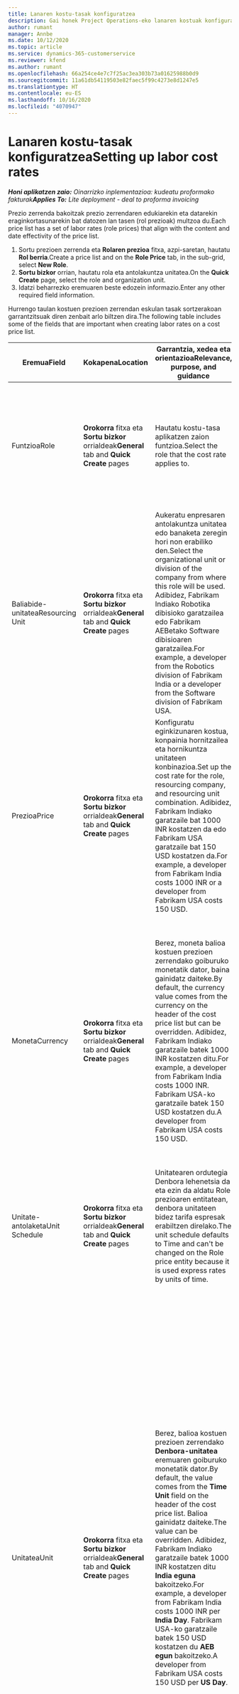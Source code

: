 ```yaml
---
title: Lanaren kostu-tasak konfiguratzea
description: Gai honek Project Operations-eko lanaren kostuak konfiguratzeari buruzko informazioa eskaintzen du.
author: rumant
manager: Annbe
ms.date: 10/12/2020
ms.topic: article
ms.service: dynamics-365-customerservice
ms.reviewer: kfend
ms.author: rumant
ms.openlocfilehash: 66a254ce4e7c7f25ac3ea303b73a01625988b0d9
ms.sourcegitcommit: 11a61db54119503e82faec5f99c4273e8d1247e5
ms.translationtype: HT
ms.contentlocale: eu-ES
ms.lasthandoff: 10/16/2020
ms.locfileid: "4070947"
---
```

# <a name="setting-up-labor-cost-rates"></a><span data-ttu-id="4856f-103">Lanaren kostu-tasak konfiguratzea</span><span class="sxs-lookup"><span data-stu-id="4856f-103">Setting up labor cost rates</span></span> 

<span data-ttu-id="4856f-104">_**Honi aplikatzen zaio:** Oinarrizko inplementazioa: kudeatu proformako fakturak_</span><span class="sxs-lookup"><span data-stu-id="4856f-104">_**Applies To:** Lite deployment - deal to proforma invoicing_</span></span>

<span data-ttu-id="4856f-105">Prezio zerrenda bakoitzak prezio zerrendaren edukiarekin eta datarekin eraginkortasunarekin bat datozen lan tasen (rol prezioak) multzoa du.</span><span class="sxs-lookup"><span data-stu-id="4856f-105">Each price list has a set of labor rates (role prices) that align with the content and date effectivity of the price list.</span></span>

1. <span data-ttu-id="4856f-106">Sortu prezioen zerrenda eta **Rolaren prezioa** fitxa, azpi-saretan, hautatu **Rol berria**.</span><span class="sxs-lookup"><span data-stu-id="4856f-106">Create a price list and on the **Role Price** tab, in the sub-grid, select **New Role**.</span></span>
2. <span data-ttu-id="4856f-107">**Sortu bizkor** orrian, hautatu rola eta antolakuntza unitatea.</span><span class="sxs-lookup"><span data-stu-id="4856f-107">On the **Quick Create** page, select the role and organization unit.</span></span>
3. <span data-ttu-id="4856f-108">Idatzi beharrezko eremuaren beste edozein informazio.</span><span class="sxs-lookup"><span data-stu-id="4856f-108">Enter any other required field information.</span></span>

<span data-ttu-id="4856f-109">Hurrengo taulan kostuen prezioen zerrendan eskulan tasak sortzerakoan garrantzitsuak diren zenbait arlo biltzen dira.</span><span class="sxs-lookup"><span data-stu-id="4856f-109">The following table includes some of the fields that are important when creating labor rates on a cost price list.</span></span>

| <span data-ttu-id="4856f-110">Eremua</span><span class="sxs-lookup"><span data-stu-id="4856f-110">Field</span></span> | <span data-ttu-id="4856f-111">Kokapena</span><span class="sxs-lookup"><span data-stu-id="4856f-111">Location</span></span> | <span data-ttu-id="4856f-112">Garrantzia, xedea eta orientazioa</span><span class="sxs-lookup"><span data-stu-id="4856f-112">Relevance, purpose, and guidance</span></span> | <span data-ttu-id="4856f-113">Downstream eragina</span><span class="sxs-lookup"><span data-stu-id="4856f-113">Downstream impact</span></span> |
| --- | --- | --- | --- |
| <span data-ttu-id="4856f-114">Funtzioa</span><span class="sxs-lookup"><span data-stu-id="4856f-114">Role</span></span> | <span data-ttu-id="4856f-115">**Orokorra** fitxa eta **Sortu bizkor** orrialdeak</span><span class="sxs-lookup"><span data-stu-id="4856f-115">**General** tab and **Quick Create** pages</span></span> | <span data-ttu-id="4856f-116">Hautatu kostu-tasa aplikatzen zaion funtzioa.</span><span class="sxs-lookup"><span data-stu-id="4856f-116">Select the role that the cost rate applies to.</span></span> | <span data-ttu-id="4856f-117">Sarrerako estimazioaren edo benetako eginkizuna lerro honekin parekatuko da rolaren kostua lehenetsi ahal izateko.</span><span class="sxs-lookup"><span data-stu-id="4856f-117">The role on the incoming estimate or actual will be matched against this line to default the cost of the role.</span></span> |
| <span data-ttu-id="4856f-118">Baliabide-unitatea</span><span class="sxs-lookup"><span data-stu-id="4856f-118">Resourcing Unit</span></span> | <span data-ttu-id="4856f-119">**Orokorra** fitxa eta **Sortu bizkor** orrialdeak</span><span class="sxs-lookup"><span data-stu-id="4856f-119">**General** tab and **Quick Create** pages</span></span> | <span data-ttu-id="4856f-120">Aukeratu enpresaren antolakuntza unitatea edo banaketa zeregin hori non erabiliko den.</span><span class="sxs-lookup"><span data-stu-id="4856f-120">Select the organizational unit or division of the company from where this role will be used.</span></span> <span data-ttu-id="4856f-121">Adibidez, Fabrikam Indiako Robotika dibisioko garatzailea edo Fabrikam AEBetako Software dibisioaren garatzailea.</span><span class="sxs-lookup"><span data-stu-id="4856f-121">For example, a developer from the Robotics division of Fabrikam India or a developer from the Software division of Fabrikam USA.</span></span> | <span data-ttu-id="4856f-122">Sarrerako estimazioaren edo benetako baliabide-unitateak lerro honekin parekatuko da rolaren kostua lehenetsi ahal izateko.</span><span class="sxs-lookup"><span data-stu-id="4856f-122">The resourcing unit on the incoming estimate or actual will be matched against this line to default the cost of the role.</span></span> |
| <span data-ttu-id="4856f-123">Prezioa</span><span class="sxs-lookup"><span data-stu-id="4856f-123">Price</span></span> | <span data-ttu-id="4856f-124">**Orokorra** fitxa eta **Sortu bizkor** orrialdeak</span><span class="sxs-lookup"><span data-stu-id="4856f-124">**General** tab and **Quick Create** pages</span></span> | <span data-ttu-id="4856f-125">Konfiguratu eginkizunaren kostua, konpainia hornitzailea eta hornikuntza unitateen konbinazioa.</span><span class="sxs-lookup"><span data-stu-id="4856f-125">Set up the cost rate for the role, resourcing company, and resourcing unit combination.</span></span> <span data-ttu-id="4856f-126">Adibidez, Fabrikam Indiako garatzaile bat 1000 INR kostatzen da edo Fabrikam USA garatzaile bat 150 USD kostatzen da.</span><span class="sxs-lookup"><span data-stu-id="4856f-126">For example, a developer from Fabrikam India costs 1000 INR or a developer from Fabrikam USA costs 150 USD.</span></span> | <span data-ttu-id="4856f-127">Prezioa sarrerako aurrekontuaren kostu unitateko edo lineako benetako lerroaren kostu lehenetsia da **Denbora** transakzio klasea.</span><span class="sxs-lookup"><span data-stu-id="4856f-127">The price is the cost rate that defaults on the per unit cost of the incoming estimate or actual line for **Time** transaction class.</span></span> |
| <span data-ttu-id="4856f-128">Moneta</span><span class="sxs-lookup"><span data-stu-id="4856f-128">Currency</span></span> | <span data-ttu-id="4856f-129">**Orokorra** fitxa eta **Sortu bizkor** orrialdeak</span><span class="sxs-lookup"><span data-stu-id="4856f-129">**General** tab and **Quick Create** pages</span></span> | <span data-ttu-id="4856f-130">Berez, moneta balioa kostuen prezioen zerrendako goiburuko monetatik dator, baina gainidatz daiteke.</span><span class="sxs-lookup"><span data-stu-id="4856f-130">By default, the currency value comes from the currency on the header of the cost price list but can be overridden.</span></span> <span data-ttu-id="4856f-131">Adibidez, Fabrikam Indiako garatzaile batek 1000 INR kostatzen ditu.</span><span class="sxs-lookup"><span data-stu-id="4856f-131">For example, a developer from Fabrikam India costs 1000 INR.</span></span> <span data-ttu-id="4856f-132">Fabrikam USA-ko garatzaile batek 150 USD kostatzen du.</span><span class="sxs-lookup"><span data-stu-id="4856f-132">A developer from Fabrikam USA costs 150 USD.</span></span> | <span data-ttu-id="4856f-133">Moneta sarrerako benetako datuen kostuaren lerroko unitate kostua lehenesten du **Denbora** transakzio klasea.</span><span class="sxs-lookup"><span data-stu-id="4856f-133">This currency defaults on the per unit cost of the incoming actual cost line for the **Time** transaction class.</span></span> <span data-ttu-id="4856f-134">Proiektuaren kalkuluen arabera, moneta-balioa proiektuaren monetara bihurtzen da eta kalkuluen denbora-faseko ikuspegian agertzen da.</span><span class="sxs-lookup"><span data-stu-id="4856f-134">On a project estimate, the currency value is converted to the project currency and shown on the Time-phased view of the estimate.</span></span> |
| <span data-ttu-id="4856f-135">Unitate-antolaketa</span><span class="sxs-lookup"><span data-stu-id="4856f-135">Unit Schedule</span></span> | <span data-ttu-id="4856f-136">**Orokorra** fitxa eta **Sortu bizkor** orrialdeak</span><span class="sxs-lookup"><span data-stu-id="4856f-136">**General** tab and **Quick Create** pages</span></span> | <span data-ttu-id="4856f-137">Unitatearen ordutegia Denbora lehenetsia da eta ezin da aldatu Role prezioaren entitatean, denbora unitateen bidez tarifa espresak erabiltzen direlako.</span><span class="sxs-lookup"><span data-stu-id="4856f-137">The unit schedule defaults to Time and can't be changed on the Role price entity because it is used express rates by units of time.</span></span> | <span data-ttu-id="4856f-138">Ez du behera eragiten.</span><span class="sxs-lookup"><span data-stu-id="4856f-138">There is no downstream impact.</span></span> |
| <span data-ttu-id="4856f-139">Unitatea</span><span class="sxs-lookup"><span data-stu-id="4856f-139">Unit</span></span> | <span data-ttu-id="4856f-140">**Orokorra** fitxa eta **Sortu bizkor** orrialdeak</span><span class="sxs-lookup"><span data-stu-id="4856f-140">**General** tab and **Quick Create** pages</span></span> | <span data-ttu-id="4856f-141">Berez, balioa kostuen prezioen zerrendako **Denbora-unitatea** eremuaren goiburuko monetatik dator.</span><span class="sxs-lookup"><span data-stu-id="4856f-141">By default, the value comes from the **Time Unit** field on the header of the cost price list.</span></span> <span data-ttu-id="4856f-142">Balioa gainidatz daiteke.</span><span class="sxs-lookup"><span data-stu-id="4856f-142">The value can be overridden.</span></span> <span data-ttu-id="4856f-143">Adibidez, Fabrikam Indiako garatzaile batek 1000 INR kostatzen ditu **India eguna** bakoitzeko.</span><span class="sxs-lookup"><span data-stu-id="4856f-143">For example, a developer from Fabrikam India costs 1000 INR per **India Day**.</span></span> <span data-ttu-id="4856f-144">Fabrikam USA-ko garatzaile batek 150 USD kostatzen du **AEB egun** bakoitzeko.</span><span class="sxs-lookup"><span data-stu-id="4856f-144">A developer from Fabrikam USA costs 150 USD per **US Day**.</span></span> | <span data-ttu-id="4856f-145">Sistemak unitateen eta bihurtze sistema erabiltzen du oinarrizko unitateetan kostu bakoitzeko bat kalkulatzeko sarrerako estimazioan edo benetako lerroan unitateko prezio lehenetsia kalkulatzeko.</span><span class="sxs-lookup"><span data-stu-id="4856f-145">The system uses the system of units and conversion in base units to compute a per unit cost to calculate the default price per unit on an incoming estimate or actual line.</span></span> <span data-ttu-id="4856f-146">Adibidez, kalkulua 10 da **India egunak** lana merezi du Indiako garatzaile batek eta unitateak, **India eguna** 10 ordu gisa definitzen da.</span><span class="sxs-lookup"><span data-stu-id="4856f-146">For example, an estimate is for 10 **India Days** worth of work for a developer from India, and the unit, **India Day** is defined as 10 hours.</span></span> <span data-ttu-id="4856f-147">Estimazio lerro hori kostatzerakoan, aplikazioak honela kalkulatzen du aurrekontuaren unitateko kostua: 1000 INR / 10 ordu = 100 INR orduko, USD bihurtzen dena eta unitateko kostu gisa agertzen dena **Proiektuaren aurrekontuak** orrialdea.</span><span class="sxs-lookup"><span data-stu-id="4856f-147">When costing that estimate line, the application calculates the unit cost on the estimate as: 1000 INR/ 10 hours = 100 INR per hour, which is converted into USD and shown as the unit cost on the **Project Estimates** page.</span></span> |

## <a name="transfer-pricing-and-costs-for-resources-outside-of-your-division-or-legal-entity"></a><span data-ttu-id="4856f-148">Transferitu prezioak eta kostuak zure dibisio edo pertsona juridikotik kanpoko baliabideengatik</span><span class="sxs-lookup"><span data-stu-id="4856f-148">Transfer pricing and costs for resources outside of your division or legal entity</span></span>

<span data-ttu-id="4856f-149">Proiektuetan oinarritutako enpresetan, ohikoa da proiektuetan lege-erakunde edo sail desberdinetako langileak proiektuetan lan egiteko erabiltzeko.</span><span class="sxs-lookup"><span data-stu-id="4856f-149">In project-based companies, it's common to use employees from different legal entities or divisions on projects.</span></span> <span data-ttu-id="4856f-150">Proiektu bat pertsona juridiko batek exekutatu dezake, baina proiektuan lan egiten duten langile edo aholkulariak pertsona juridiko beretik edo beste batetik etor daitezke, edo bien konbinazioa egon daiteke.</span><span class="sxs-lookup"><span data-stu-id="4856f-150">A project can be executed by one legal entity, but the employees or consultants that work on the project could come from the same legal entity or from a different one, or there may be a combination of both.</span></span> <span data-ttu-id="4856f-151">Dynamics 365 Project Operations-en, proiektuaren entregaren jabe den pertsona juridikoa da **Enpresa titularra** eta banaketaren jabea da **Kontratazio Unitatea**.</span><span class="sxs-lookup"><span data-stu-id="4856f-151">In Dynamics 365 Project Operations, the legal entity that owns the delivery of the project is the **Owning Company** and the division that owns the delivery is the **Contracting Unit**.</span></span> <span data-ttu-id="4856f-152">Baliabideak eskaintzen dituzten beste pertsona juridikoak dira **Enpresa hornitzaileak** eta baliabideak eskaintzen dituzten zatiketak dira **Baliabideak hornitzeko unitateak**.</span><span class="sxs-lookup"><span data-stu-id="4856f-152">Other legal entities that provide resources are the **Resourcing companies** and divisions that provide resources are the **Resourcing Units**.</span></span> <span data-ttu-id="4856f-153">Herrialde gehienetan, enpresek hornitzaileen pertsona juridikoa edo zatiketa ziurtatu behar dute, enpresa jabeari eta kontratazio unitateari baliabideak erabiltzeagatik kobratzen dutela.</span><span class="sxs-lookup"><span data-stu-id="4856f-153">In most countries, companies are required to ensure that the resourcing legal entity or division, charge the owning company and the contracting unit for the use of resources.</span></span>

<span data-ttu-id="4856f-154">Adibidez, Fabrikam korporazioak Fabrikam India-Robotics-ek Fabrikam US-Robotics edo Fabrikam UK-Robotics-ekin kostu tasa txartela negoziatu duela ziurtatu behar du.</span><span class="sxs-lookup"><span data-stu-id="4856f-154">For example, the Fabrikam corporation must ensure that Fabrikam India-Robotics has a negotiated a cost rate card with Fabrikam US-Robotics or Fabrikam UK-Robotics.</span></span>

<span data-ttu-id="4856f-155">Fabrikam India-Robotic-eko garatzaile batek 100 $ kobratzen du Fabrikam US-Robotics-i mailegu bat ematean eta 150 $Fabrikam U-Robotics-i mailegu bat ematean.</span><span class="sxs-lookup"><span data-stu-id="4856f-155">A developer from Fabrikam India-Robotic charges $100 when lent to Fabrikam US-Robotics and $150 when lent to Fabrikam U-Robotics.</span></span>

### <a name="set-up-costs-for-outside-resources"></a><span data-ttu-id="4856f-156">Ezarri kanpoko baliabideen kostuak</span><span class="sxs-lookup"><span data-stu-id="4856f-156">Set up costs for outside resources</span></span>

1. <span data-ttu-id="4856f-157">Sortu kostuen prezioen zerrenda, *Fabrikam US-Robotics kostuen tasak* eta ezarri data-barruti eraginkorra.</span><span class="sxs-lookup"><span data-stu-id="4856f-157">Create a cost price list called, *Fabrikam US-Robotics cost rates* and set a date effective range.</span></span>
2. <span data-ttu-id="4856f-158">Kostuen prezioen zerrendan, ezarri tarifak ondoko taulako informazioa erabiliz.</span><span class="sxs-lookup"><span data-stu-id="4856f-158">In the cost price list, set up rates using information from the following table.</span></span> 

| <span data-ttu-id="4856f-159">Funtzioa</span><span class="sxs-lookup"><span data-stu-id="4856f-159">Role</span></span> | <span data-ttu-id="4856f-160">Baliabideen enpresa</span><span class="sxs-lookup"><span data-stu-id="4856f-160">Resourcing Company</span></span> | <span data-ttu-id="4856f-161">Baliabide-unitatea</span><span class="sxs-lookup"><span data-stu-id="4856f-161">Resourcing Unit</span></span> | <span data-ttu-id="4856f-162">Kostuaren tasa</span><span class="sxs-lookup"><span data-stu-id="4856f-162">Cost rate</span></span> |
| --- | --- | --- | --- |
| <span data-ttu-id="4856f-163">Garatzailea</span><span class="sxs-lookup"><span data-stu-id="4856f-163">Developer</span></span> | <span data-ttu-id="4856f-164">Fabrikam India</span><span class="sxs-lookup"><span data-stu-id="4856f-164">Fabrikam India</span></span> | <span data-ttu-id="4856f-165">Fabrikam India-Robotika</span><span class="sxs-lookup"><span data-stu-id="4856f-165">Fabrikam India-Robotics</span></span> | <span data-ttu-id="4856f-166">100 USD</span><span class="sxs-lookup"><span data-stu-id="4856f-166">$100</span></span> |
| <span data-ttu-id="4856f-167">Garatzailea</span><span class="sxs-lookup"><span data-stu-id="4856f-167">Developer</span></span> | <span data-ttu-id="4856f-168">Fabrikam Philippines</span><span class="sxs-lookup"><span data-stu-id="4856f-168">Fabrikam Philippines</span></span> | <span data-ttu-id="4856f-169">Fabrikam Philippines-Robotics</span><span class="sxs-lookup"><span data-stu-id="4856f-169">Fabrikam Philippines-Robotics</span></span> | <span data-ttu-id="4856f-170">90 $</span><span class="sxs-lookup"><span data-stu-id="4856f-170">$90</span></span> |
| <span data-ttu-id="4856f-171">Garatzailea</span><span class="sxs-lookup"><span data-stu-id="4856f-171">Developer</span></span> | <span data-ttu-id="4856f-172">Fabrikam US</span><span class="sxs-lookup"><span data-stu-id="4856f-172">Fabrikam US</span></span> | <span data-ttu-id="4856f-173">Fabrikam US-Robotics</span><span class="sxs-lookup"><span data-stu-id="4856f-173">Fabrikam US-Robotics</span></span> | <span data-ttu-id="4856f-174">150 $</span><span class="sxs-lookup"><span data-stu-id="4856f-174">$150</span></span> |

3. <span data-ttu-id="4856f-175">Erantsi kostuen prezioen zerrenda Fabrikam US-Robotics erakunde unitateari.</span><span class="sxs-lookup"><span data-stu-id="4856f-175">Attach this cost price list to the Fabrikam US-Robotics organization unit.</span></span>

### <a name="set-up-transfer-pricing-for-a-resource-in-the-appropriate-currency"></a><span data-ttu-id="4856f-176">Konfiguratu baliabide baten transferentzia prezioak dagokion monetan</span><span class="sxs-lookup"><span data-stu-id="4856f-176">Set up transfer pricing for a resource in the appropriate currency</span></span> 

<span data-ttu-id="4856f-177">Project Operations-en, baliabideen prezioak edozein monetan konfigura daitezke.</span><span class="sxs-lookup"><span data-stu-id="4856f-177">In Project Operations, resource pricing can be set up in any currency.</span></span> <span data-ttu-id="4856f-178">Moneta prezioen zerrendaren goiburuan dagoena lehenetsita dago, baina alda daiteke.</span><span class="sxs-lookup"><span data-stu-id="4856f-178">The currency defaults to what is on the price list header, but can be changed.</span></span>

<span data-ttu-id="4856f-179">Transferentzia prezioa konfiguratzeko adibidea erabiliz, informazioa aldatu egin daiteke:</span><span class="sxs-lookup"><span data-stu-id="4856f-179">Using the example for transfer price setup, the information could be changed to:</span></span>

<span data-ttu-id="4856f-180">Fabrikam korporazioak Fabrikam India-Robotics-ek Fabrikam US-Robotics edo Fabrikam UK-Robotics-ekin kostu tasa negoziatu duela ziurtatu behar du.</span><span class="sxs-lookup"><span data-stu-id="4856f-180">Fabrikam corporation must ensure that Fabrikam India-Robotics has a negotiated a cost rate with Fabrikam US-Robotics or Fabrikam UK-Robotics.</span></span>

<span data-ttu-id="4856f-181">Fabrikam India-Robotics-eko garatzaile batek 5000 INR kobratzen du Fabrikam US-Robotics-i mailegu bat ematean eta 5500 INR Fabrikam UK-Robotics-i mailegu bat ematean.</span><span class="sxs-lookup"><span data-stu-id="4856f-181">A developer from Fabrikam India-Robotics costs 5000 INR when lent to Fabrikam US-Robotics and 5500 INR when lent to Fabrikam UK-Robotics.</span></span>

<span data-ttu-id="4856f-182">Fabrikam US-Robotics-en kostuen prezioen zerrendan, kostuen tasak honela adieraz daitezke:</span><span class="sxs-lookup"><span data-stu-id="4856f-182">In the cost price list for Fabrikam US-Robotics, cost rates can be expressed as:</span></span>

| <span data-ttu-id="4856f-183">Funtzioa</span><span class="sxs-lookup"><span data-stu-id="4856f-183">Role</span></span> | <span data-ttu-id="4856f-184">Baliabideen enpresa</span><span class="sxs-lookup"><span data-stu-id="4856f-184">Resourcing Company</span></span> | <span data-ttu-id="4856f-185">Kostua</span><span class="sxs-lookup"><span data-stu-id="4856f-185">Cost</span></span> |
| --- | --- | --- |
| <span data-ttu-id="4856f-186">Garatzailea</span><span class="sxs-lookup"><span data-stu-id="4856f-186">Developer</span></span> | <span data-ttu-id="4856f-187">Fabrikam India</span><span class="sxs-lookup"><span data-stu-id="4856f-187">Fabrikam India</span></span> | <span data-ttu-id="4856f-188">5000 INR</span><span class="sxs-lookup"><span data-stu-id="4856f-188">5000 INR</span></span> |
| <span data-ttu-id="4856f-189">Garatzailea</span><span class="sxs-lookup"><span data-stu-id="4856f-189">Developer</span></span> | <span data-ttu-id="4856f-190">Fabrikam US</span><span class="sxs-lookup"><span data-stu-id="4856f-190">Fabrikam US</span></span> | <span data-ttu-id="4856f-191">115 USD</span><span class="sxs-lookup"><span data-stu-id="4856f-191">115 USD</span></span> |

<span data-ttu-id="4856f-192">Fabrikam UK-Robotics-en kostuen prezioen zerrendan, kostuen tasak honela adieraz daitezke:</span><span class="sxs-lookup"><span data-stu-id="4856f-192">In the cost price list for Fabrikam UK-Robotics, cost rates can be expressed below:</span></span>

| <span data-ttu-id="4856f-193">Funtzioa</span><span class="sxs-lookup"><span data-stu-id="4856f-193">Role</span></span> | <span data-ttu-id="4856f-194">Baliabideen enpresa</span><span class="sxs-lookup"><span data-stu-id="4856f-194">Resourcing company</span></span> | <span data-ttu-id="4856f-195">Kostua</span><span class="sxs-lookup"><span data-stu-id="4856f-195">Cost</span></span> |
| --- | --- | --- |
| <span data-ttu-id="4856f-196">Garatzailea</span><span class="sxs-lookup"><span data-stu-id="4856f-196">Developer</span></span> | <span data-ttu-id="4856f-197">Fabrikam India</span><span class="sxs-lookup"><span data-stu-id="4856f-197">Fabrikam India</span></span> | <span data-ttu-id="4856f-198">5500 INR</span><span class="sxs-lookup"><span data-stu-id="4856f-198">5500 INR</span></span> |
| <span data-ttu-id="4856f-199">Garatzailea</span><span class="sxs-lookup"><span data-stu-id="4856f-199">Developer</span></span> | <span data-ttu-id="4856f-200">Fabrikam UK</span><span class="sxs-lookup"><span data-stu-id="4856f-200">Fabrikam UK</span></span> | <span data-ttu-id="4856f-201">115 GBP</span><span class="sxs-lookup"><span data-stu-id="4856f-201">115 GBP</span></span> |

<span data-ttu-id="4856f-202">Kostuen prezioen zerrendak lan-tasak moneta anitzetan eman ditzake.</span><span class="sxs-lookup"><span data-stu-id="4856f-202">The cost price list can provide labor rates in multiple currencies.</span></span> <span data-ttu-id="4856f-203">Proiektuaren kostu estimazioa sortzerakoan, Project Operations-en eragiketek kostu tasa horiek proiektuaren monetara bihurtuko dituzte eta erabiltzaileari bistaratuko dizkiete.</span><span class="sxs-lookup"><span data-stu-id="4856f-203">When generating a cost estimate on the project, Project Operations will convert these cost rates into the project currency and display it to the user.</span></span> <span data-ttu-id="4856f-204">Denbora sarrera onartzen denean eta kostu erreala sortzen denean, kostu erreala kostu prezioen zerrendako bat datorren rolaren prezio lerro horren monetan tasatzen da.</span><span class="sxs-lookup"><span data-stu-id="4856f-204">When a time entry is approved and a cost actual is created, the cost actual is priced in the currency of that matching role price line on the cost price list.</span></span> <span data-ttu-id="4856f-205">Proiektu bakarreko denboraren kostu errealak moneta anitzetan erregistratu daitezke.</span><span class="sxs-lookup"><span data-stu-id="4856f-205">Cost actuals for time on a single project can be recorded in multiple currencies.</span></span> <span data-ttu-id="4856f-206">Hala ere, proiektuaren benetako eskulanaren kostuak bildu edo laburtzerakoan, Project Operations-ek eskulanaren kostu kopuru guztiak proiektuaren monetara bihurtuko dituzte, erabiltzaileak ikus ditzakeenak.</span><span class="sxs-lookup"><span data-stu-id="4856f-206">However, when rolling up or summarizing the actual labor costs at the project level, Project Operations will convert all labor cost amounts into the project currency that the user can view.</span></span>
